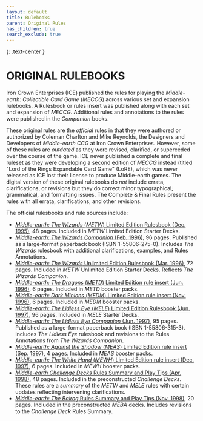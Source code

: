 ```yaml
---
layout: default
title: Rulebooks
parent: Original Rules
has_children: true
search_exclude: true
---
```


{: .text-center }
# ORIGINAL RULEBOOKS

Iron Crown Enterprises (ICE) published the rules for playing the _Middle-earth: Collectible Card Game_ (_MECCG_) across various set and expansion rulebooks. A Rulesbook or rules insert was published along with each set and expansion of _MECCG_. Additional rules and annotations to the rules were published in the _Companion_ books. 

These original rules are the _official_ rules in that they were authored or authorized by Coleman Charlton and Mike Reynolds, the Designers and Developers of _Middle-earth CCG_ at Iron Crown Enterprises. However, some of these rules are _outdated_ as they were revised, clarified, or superceded over the course of the game. ICE never published a complete and final ruleset as they were developing a second edition of _MECCG_ instead (titled "Lord of the Rings Expandable Card Game" (LoRE), which was never released as ICE lost their license to produce Middle-earth games. The digital version of these original rulebooks do _not_ include errata, clarifications, or revisions but they do correct minor typographical, grammatical, and formatting issues. The Complete & Final Rules present the rules with all errata, clarifications, and other revisions.

The official rulesbooks and rule sources include:

 - [_Middle-earth: The Wizards_ (_METW_) Limited Edition Rulesbook (Dec. 1995)](the-wizards-limited.md), 48 pages. Included in _METW_ Limited Edition Starter Decks.
 - [_Middle-earth: The Wizards Companion_ (Feb. 1996)](wizards-companion-rules.md), 96 pages. Published as a large-format paperback book (ISBN 1-55806-275-0). Includes _The Wizards_ rulesbook with additional clarifications, examples, and Rules Annotations. 
 - [_Middle-earth: The Wizards_ Unlimited Edition Rulesbook (Mar. 1996)](the-wizards-unlimited.md), 72 pages. Included in _METW_ Unlimited Edition Starter Decks. Reflects _The Wizards Companion_.
 - [_Middle-earth: The Dragons_ (_METD_) Limited Edition rule insert (Jun. 1996)](the-dragons.md), 6 pages. Included in _METD_ booster packs.
 - [_Middle-earth: Dark Minions_ (_MEDM_) Limited Edition rule insert (Nov. 1996)](dark-minions.md), 6 pages. Included in _MEDM_ booster packs.
 - [_Middle-earth: The Lidless Eye_ (_MELE_) Limited Edition Rulesbook (Jun. 1997)](the-lidless-eye.md), 96 pages. Included in _MELE_ Starter Decks.
 - [_Middle-earth: The Lidless Eye Companion_ (Jun. 1997)](the-lidless-eye-companion-rules.md), 95 pages. Published as a large-format paperback book (ISBN 1-55806-315-3). Includes _The Lidless Eye_ rulesbook and revisions to the Rules Annotations from _The Wizards Companion_. 
 - [_Middle-earth: Against the Shadow_ (_MEAS_) Limited Edition rule insert (Sep. 1997)](against-the-shadow.md), 4 pages. Included in _MEAS_ booster packs.
 - [_Middle-earth: The White Hand_ (_MEWH_) Limited Edition rule insert (Dec. 1997)](the-white-hand.md), 6 pages. Included in _MEWH_ booster packs.
 - [_Middle-earth Challenge Decks_ Rules Summary and Play Tips (Apr. 1998)](challenge-decks.md), 48 pages. Included in the preconstructed _Challenge Decks_. These rules are a _summary_ of the _METW_ and _MELE_ rules with certain updates reflecting intervening clarifications.
 - [_Middle-earth: The Balrog_ Rules Summary and Play Tips (Nov. 1998)](the-balrog.md), 20 pages. Included in the preconstructed _MEBA_ decks. Includes revisions to the _Challenge Deck_ Rules Summary.

